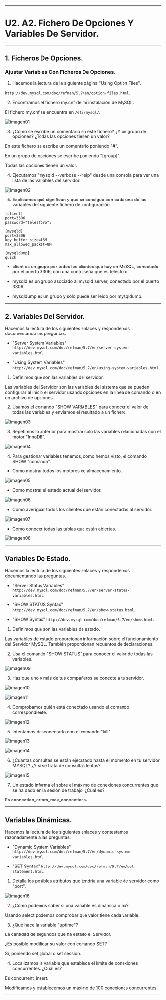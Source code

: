 ___

# **U2. A2. Fichero De Opciones Y Variables De Servidor.**

---

## **1. Ficheros De Opciones.**

### **Ajustar Variables Con Ficheros De Opciones.**

1. Hacemos la lectura de la siguiente página "Using Option Files".

`http://dev.mysql.com/doc/refman/5.7/en/option-files.html`.

2. Encontramos el fichero my.cnf de mi instalación de MySQL.

El fichero my.cnf se encuentra en `/etc/mysql/`.

![imagen01](./images/01.png)

3. ¿Cómo se escribe un comentario en este fichero? ¿Y un grupo de opciones? ¿Todas las opciones tienen un valor?

En este fichero se escribe un comentario poniendo "#".

En un grupo de opciones se escribe poniendo "[group]".

Todas las opciones tienen un valor.

4. Ejecutamos "mysqld --verbose --help" desde una consola para ver una lista de las variables del servidor.

![imagen02](./images/02.png)

5. Explicamos qué significan y que se consigue con cada una de las variables del siguiente fichero de configuración.

~~~
[client]
port=3306
password="telesforo";

[mysqld]
port=3306
key_buffer_size=16M
max_allowed_packet=8M

[mysqldump]
quick
~~~

* client es un grupo por todos los clientes que hay en MySQL, conectado por el puerto 3306, con una contraseña que es telesforo.

* mysqld es un grupo asociado al mysqld server, conectado por el puerto 3306.

* mysqldump es un grupo y solo puede ser leido por mysqldump.

---

## **2. Variables Del Servidor.**

Hacemos la lectura de los siguientes enlaces y respondemos documentando las preguntas.

* "Server System Variables"
  `http://dev.mysql.com/doc/refman/5.7/en/server-system-variables.html`.

* "Using System Variables"
  `http://dev.mysql.com/doc/refman/5.7/en/using-system-variables.html`.

1. Definimos qué son las variables del servidor.

Las variables del Servidor son las variables del sistema que se pueden configurar al inicio el servidor usando opciones en la línea de comando o en un archivo de opciones.

2. Usamos el comando "SHOW VARIABLES" para conocer el valor de todas las variables y enviamos el resultado a un fichero.

![imagen03](./images/03.png)

3. Repetimos lo anterior para mostrar solo las variables relacionadas con el motor "InnoDB".

![imagen04](./images/04.png)

4. Para gestionar variables tenemos, como hemos visto, el comando SHOW "comando".

* Como mostrar todos los motores de almacenamiento.

![imagen05](./images/05.png)

* Como mostrar el estado actual del servidor.

![imagen06](./images/06.png)

* Como averiguar todos los clientes que están conectados al servidor.

![imagen07](./images/07.png)

* Como conocer todas las tablas que están abiertas.

![imagen08](./images/08.png)

---

## **Variables De Estado.**

Hacemos la lectura de los siguientes enlaces y respondemos documentando las preguntas.

* "Server Status Variables"
  `http://dev.mysql.com/doc/refman/5.7/en/server-status-variables.html`.

* "SHOW STATUS Syntax"
  `http://dev.mysql.com/doc/refman/5.7/en/show-status.html`.

* "SHOW Syntax"
  `http://dev.mysql.com/doc/refman/5.7/en/show.html`.

1. Definimos qué son las variables de estado.

Las variables de estado proporcionan información sobre el funcionamiento del Servidor MySQL. También proporcionan recuentos de declaraciones.

2. Usa el comando "SHOW STATUS" para conocer el valor de todas las variables.

![imagen09](./images/09.png)

3. Haz que uno o más de tus compañeros se conecte a tu servidor.

![imagen10](./images/10.png)

![imagen11](./images/11.png)

4. Comprobamos quién está conectado usando el comando correspondiente.

![imagen12](./images/12.png)

5. Intentamos desconectarlo con el comando "kill"

![imagen13](./images/13.png)

![imagen14](./images/14.png)

6. ¿Cuántas consultas se están ejecutado hasta el momento en tu servidor MYSQL? ¿Y si se trata de consultas lentas?

![imagen15](./images/15.png)

7. Un estado informa el sobre el máximo de conexiones concurrentes que se ha dado en la sesión de trabajo. ¿Cuál es?

Es connection_errors_max_connections.

---

## **Variables Dinámicas.**

Hacemos la lectura de los siguientes enlaces y contestamos razonadamente a las preguntas.

* "Dynamic System Variables"
  `http://dev.mysql.com/doc/refman/5.7/en/dynamic-system-variables.html`.

* "SET Syntax"
  `http://dev.mysql.com/doc/refman/5.7/en/set-statement.html`.

1. Detalla los posibles atributos que tendría una variable de servidor como "port".

![imagen16](./images/16.png)

2. ¿Cómo podemos saber si una variable es dinámica o no?

Usando select podemos comprobar que valor tiene cada variable.

3. ¿Qué hace la variable "uptime"?

La cantidad de segundos que ha estado el Servidor.

¿Es posible modificar su valor con comando SET?

Si, poniendo set global o set session.

4. Localizamos la variable que establece el límite de conexiones concurrentes. ¿Cuál es?

Es concurrent_insert.

Modificamos y establecemos un máximo de 100 conexiones concurrentes.

---
